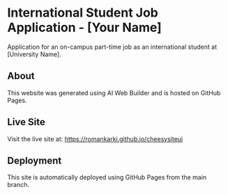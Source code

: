 # International Student Job Application - [Your Name]

Application for an on-campus part-time job as an international student at [University Name].

## About

This website was generated using AI Web Builder and is hosted on GitHub Pages.

## Live Site

Visit the live site at: https://romankarki.github.io/cheesysiteui

## Deployment

This site is automatically deployed using GitHub Pages from the main branch.
